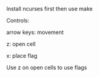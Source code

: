 Install ncurses first then use make

Controls:

  arrow keys: movement
	
  z: open cell
	
  x: place flag
	
Use z on open cells to use flags
